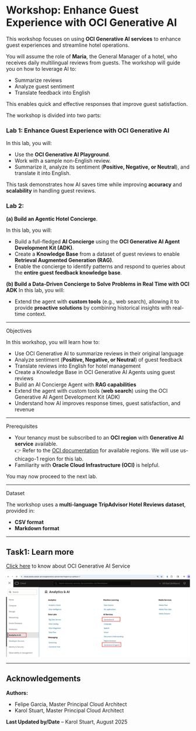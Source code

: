 # Workshop: Enhance Guest Experience with OCI Generative AI

This workshop focuses on using **OCI Generative AI services** to enhance guest experiences and streamline hotel operations.  

You will assume the role of **Maria**, the General Manager of a hotel, who receives daily multilingual reviews from guests. The workshop will guide you on how to leverage AI to:  
- Summarize reviews  
- Analyze guest sentiment  
- Translate feedback into English  

This enables quick and effective responses that improve guest satisfaction.

The workshop is divided into two parts:

### **Lab 1: Enhance Guest Experience with OCI Generative AI**

In this lab, you will:  
- Use the **OCI Generative AI Playground**. 
- Work with a sample non-English review.  
- Summarize it, analyze its sentiment (**Positive, Negative, or Neutral**), and translate it into English.  

This task demonstrates how AI saves time while improving **accuracy** and **scalability** in handling guest reviews.

### **Lab 2:** 
**(a) Build an Agentic Hotel Concierge**. 

In this lab, you will:  
- Build a full-fledged **AI Concierge** using the **OCI Generative AI Agent Development Kit (ADK)**.  
- Create a **Knowledge Base** from a dataset of guest reviews to enable **Retrieval Augmented Generation (RAG)**.  
- Enable the concierge to identify patterns and respond to queries about the **entire guest feedback knowledge base**.  

         
**(b) Build a Data-Driven Concierge to Solve Problems in Real Time with OCI ADK**
In this lab, you will: 
- Extend the agent with **custom tools** (e.g., web search), allowing it to provide **proactive solutions** by combining historical insights with real-time context.  

---

Objectives 

In this workshop, you will learn how to:  

-  Use OCI Generative AI to summarize reviews in their original language  
-  Analyze sentiment (**Positive, Negative, or Neutral**) of guest feedback  
-  Translate reviews into English for hotel management  
-  Create a Knowledge Base in OCI Generative AI Agents using guest reviews  
-  Build an AI Concierge Agent with **RAG capabilities**  
-  Extend the agent with custom tools (**web search**) using the OCI Generative AI Agent Development Kit (ADK)  
-  Understand how AI improves response times, guest satisfaction, and revenue  

---

Prerequisites  

- Your tenancy must be subscribed to an **OCI region** with **Generative AI service** available.  
  👉 Refer to the [OCI documentation](https://docs.oracle.com/en-us/iaas/Content/home.htm) for available regions. We will use us-chicago-1 region for this lab.
- Familiarity with **Oracle Cloud Infrastructure (OCI)** is helpful.  

You may now proceed to the next lab.

---

Dataset  

The workshop uses a **multi-language TripAdvisor Hotel Reviews dataset**, provided in:  
- **CSV format**  
- **Markdown format**  



---

## Task1: Learn more

[Click here](https://www.oracle.com/artificial-intelligence/generative-ai/generative-ai-service/) to know about OCI Generative AI Service

![OCI Gen AI Services](./images/oci_gen_ai_service.png "OCI Gen AI Services")


---

## Acknowledgements  

**Authors:**  
- Felipe Garcia, Master Principal Cloud Architect 
- Karol Stuart, Master Principal Cloud Architect  

**Last Updated by/Date** – Karol Stuart, August 2025  
